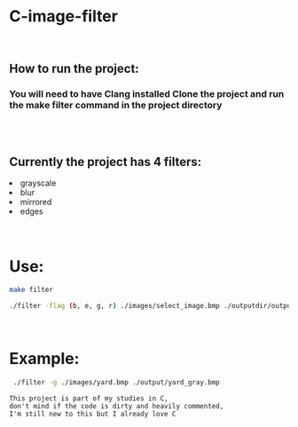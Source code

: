 <h1>C-image-filter</h1>

<br />
<h2>How to run the project: </h2>

<h3>You will need to have Clang installed
Clone the project and run the make filter command in the project directory</h3>

<br />
<br />
<h2>Currently the project has 4 filters:</h3>
<li>grayscale</li>
<li>blur</li>
<li>mirrored</li>
<li>edges</li>

<br />
<br />
<h1>Use:</h1>

```bash
make filter

./filter -flag (b, e, g, r) ./images/select_image.bmp ./outputdir/outputname.bmp
```

<br />
<h1>Example:</h1>

```bash
 ./filter -g ./images/yard.bmp ./output/yard_gray.bmp
```

```
This project is part of my studies in C, 
don't mind if the code is dirty and heavily commented,
I'm still new to this but I already love C
```
